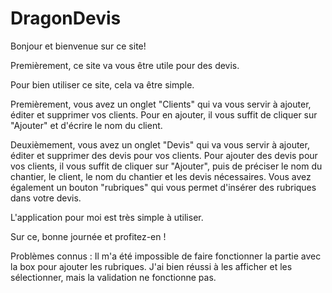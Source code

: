 # DragonDevis


Bonjour et bienvenue sur ce site!

Premièrement, ce site va vous être utile pour des devis.

Pour bien utiliser ce site, cela va être simple.

Premièrement, vous avez un onglet "Clients" qui va vous servir à ajouter, éditer et 
supprimer vos clients. Pour en ajouter, il vous suffit de cliquer sur "Ajouter" et 
d'écrire le nom du client.

Deuxièmement, vous avez un onglet "Devis" qui va vous servir à ajouter, éditer et 
supprimer des devis pour vos clients. Pour ajouter des devis pour vos clients, 
il vous suffit de cliquer sur "Ajouter", puis de préciser le nom du chantier, 
le client, le nom du chantier et les devis nécessaires. Vous avez également un 
bouton "rubriques" qui vous permet d'insérer des rubriques dans votre devis. 

L'application pour moi est très simple à utiliser.

Sur ce, bonne journée et profitez-en !

Problèmes connus :
Il m'a été impossible de faire fonctionner la partie avec la box pour ajouter les
rubriques. J'ai bien réussi à les afficher et les sélectionner, mais la validation
ne fonctionne pas.